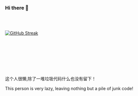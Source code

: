 ### Hi there 👋
</br>
</br>

<!--
**duibu/duibu** is a ✨ _special_ ✨ repository because its `README.md` (this file) appears on your GitHub profile.

Here are some ideas to get you started:

- 🔭 I’m currently working on ...
- 🌱 I’m currently learning ...
- 👯 I’m looking to collaborate on ...
- 🤔 I’m looking for help with ...
- 💬 Ask me about ...
- 📫 How to reach me: ...
- 😄 Pronouns: ...
- ⚡ Fun fact: ...
-->
[![GitHub Streak](https://streak-stats.demolab.com?user=duibu&theme=cobalt&card_width=595)](https://git.io/streak-stats)

</br>
</br>
</br>
</br>
</br>
</br>

这个人很懒,除了一堆垃圾代码什么也没有留下！

This person is very lazy, leaving nothing but a pile of junk code!


